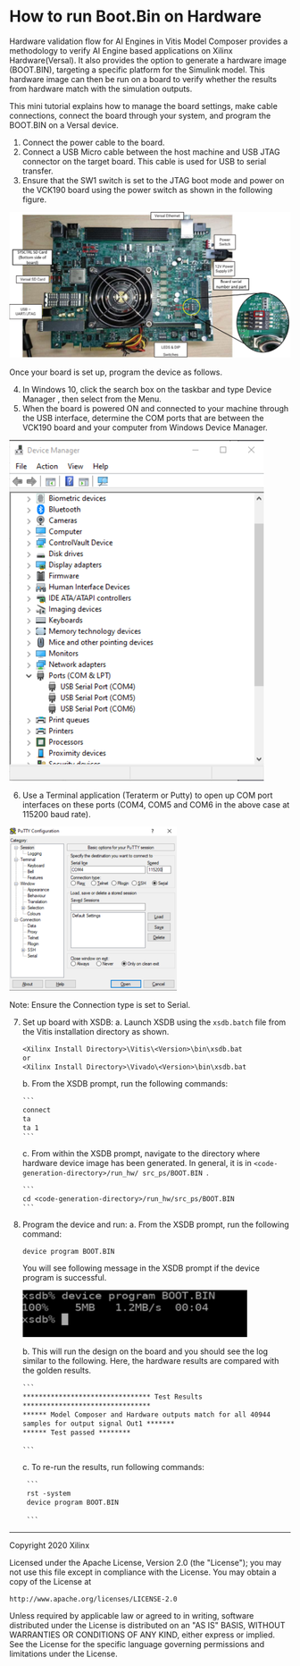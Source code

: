# How to run Boot.Bin on Hardware
Hardware validation flow for AI Engines in Vitis Model Composer provides a methodology to verify AI Engine based applications on Xilinx Hardware(Versal). It also provides the option to generate a hardware image (BOOT.BIN), targeting a
specific platform for the Simulink model. This hardware image can then be run on a board to verify whether the results from hardware match with the simulation outputs.

This mini tutorial explains how to manage the board settings, make cable connections, connect the board through your system, and program the BOOT.BIN on a Versal device.

1. Connect the power cable to the board.
2. Connect a USB Micro cable between the host machine and USB JTAG connector on the target board. This cable is used for USB to serial transfer.
3. Ensure that the SW1 switch is set to the JTAG boot mode and power on the VCK190 board using the power switch as shown in the following figure.

![](images/board.png)

Once your board is set up, program the device as follows.

4. In Windows 10, click the search box on the taskbar and type Device Manager , then select from the Menu.
5. When the board is powered ON and connected to your machine through the USB interface, determine the COM ports that are between the VCK190 board and your computer from Windows Device Manager.

![](images/device_manager.png)

6. Use a Terminal application (Teraterm or Putty) to open up COM port interfaces on these ports (COM4, COM5 and COM6 in the above case at 115200 baud rate).

![](images/putty.png)

Note: Ensure the Connection type is set to Serial.

7. Set up board with XSDB:
   a. Launch XSDB using the ```xsdb.batch``` file from the Vitis installation directory as shown.

      ```
      <Xilinx Install Directory>\Vitis\<Version>\bin\xsdb.bat
      or
      <Xilinx Install Directory>\Vivado\<Version>\bin\xsdb.bat
      ```
    b. From the XSDB prompt, run the following commands:

       ```
       connect
       ta
       ta 1
       ```
    c. From within the XSDB prompt, navigate to the directory where hardware device image has been generated. In general, it is in ```<code-generation-directory>/run_hw/ src_ps/BOOT.BIN ```.

       ```
       cd <code-generation-directory>/run_hw/src_ps/BOOT.BIN
       ```
8. Program the device and run:
   a. From the XSDB prompt, run the following command:
      ```
      device program BOOT.BIN
      ```
      You will see following message in the XSDB prompt if the device program is successful.
    
      ![](images/xsdb_prompt.png)

    b. This will run the design on the board and you should see the log similar to the following. Here, the hardware results are compared with the golden results.

       ```
       ******************************** Test Results ********************************
       ****** Model Composer and Hardware outputs match for all 40944 samples for output signal Out1 *******
       ****** Test passed ********
    
       ```
    c. To re-run the results, run following commands:

        ```
        rst -system
        device program BOOT.BIN

        ```

--------------
Copyright 2020 Xilinx

Licensed under the Apache License, Version 2.0 (the "License");
you may not use this file except in compliance with the License.
You may obtain a copy of the License at

    http://www.apache.org/licenses/LICENSE-2.0

Unless required by applicable law or agreed to in writing, software
distributed under the License is distributed on an "AS IS" BASIS,
WITHOUT WARRANTIES OR CONDITIONS OF ANY KIND, either express or implied.
See the License for the specific language governing permissions and
limitations under the License.
